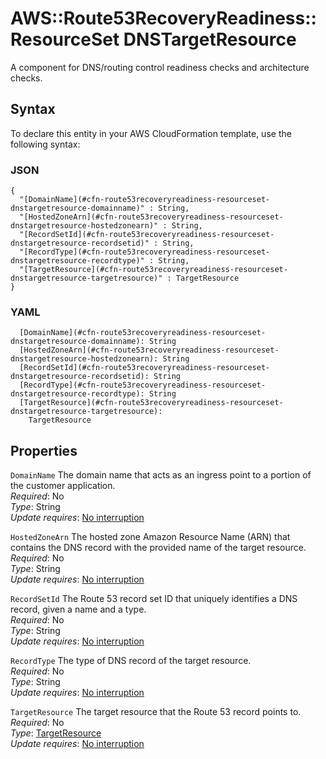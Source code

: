 # AWS::Route53RecoveryReadiness::ResourceSet DNSTargetResource<a name="aws-properties-route53recoveryreadiness-resourceset-dnstargetresource"></a>

A component for DNS/routing control readiness checks and architecture checks\.

## Syntax<a name="aws-properties-route53recoveryreadiness-resourceset-dnstargetresource-syntax"></a>

To declare this entity in your AWS CloudFormation template, use the following syntax:

### JSON<a name="aws-properties-route53recoveryreadiness-resourceset-dnstargetresource-syntax.json"></a>

```
{
  "[DomainName](#cfn-route53recoveryreadiness-resourceset-dnstargetresource-domainname)" : String,
  "[HostedZoneArn](#cfn-route53recoveryreadiness-resourceset-dnstargetresource-hostedzonearn)" : String,
  "[RecordSetId](#cfn-route53recoveryreadiness-resourceset-dnstargetresource-recordsetid)" : String,
  "[RecordType](#cfn-route53recoveryreadiness-resourceset-dnstargetresource-recordtype)" : String,
  "[TargetResource](#cfn-route53recoveryreadiness-resourceset-dnstargetresource-targetresource)" : TargetResource
}
```

### YAML<a name="aws-properties-route53recoveryreadiness-resourceset-dnstargetresource-syntax.yaml"></a>

```
  [DomainName](#cfn-route53recoveryreadiness-resourceset-dnstargetresource-domainname): String
  [HostedZoneArn](#cfn-route53recoveryreadiness-resourceset-dnstargetresource-hostedzonearn): String
  [RecordSetId](#cfn-route53recoveryreadiness-resourceset-dnstargetresource-recordsetid): String
  [RecordType](#cfn-route53recoveryreadiness-resourceset-dnstargetresource-recordtype): String
  [TargetResource](#cfn-route53recoveryreadiness-resourceset-dnstargetresource-targetresource): 
    TargetResource
```

## Properties<a name="aws-properties-route53recoveryreadiness-resourceset-dnstargetresource-properties"></a>

`DomainName`  <a name="cfn-route53recoveryreadiness-resourceset-dnstargetresource-domainname"></a>
The domain name that acts as an ingress point to a portion of the customer application\.  
*Required*: No  
*Type*: String  
*Update requires*: [No interruption](https://docs.aws.amazon.com/AWSCloudFormation/latest/UserGuide/using-cfn-updating-stacks-update-behaviors.html#update-no-interrupt)

`HostedZoneArn`  <a name="cfn-route53recoveryreadiness-resourceset-dnstargetresource-hostedzonearn"></a>
The hosted zone Amazon Resource Name \(ARN\) that contains the DNS record with the provided name of the target resource\.  
*Required*: No  
*Type*: String  
*Update requires*: [No interruption](https://docs.aws.amazon.com/AWSCloudFormation/latest/UserGuide/using-cfn-updating-stacks-update-behaviors.html#update-no-interrupt)

`RecordSetId`  <a name="cfn-route53recoveryreadiness-resourceset-dnstargetresource-recordsetid"></a>
The Route 53 record set ID that uniquely identifies a DNS record, given a name and a type\.  
*Required*: No  
*Type*: String  
*Update requires*: [No interruption](https://docs.aws.amazon.com/AWSCloudFormation/latest/UserGuide/using-cfn-updating-stacks-update-behaviors.html#update-no-interrupt)

`RecordType`  <a name="cfn-route53recoveryreadiness-resourceset-dnstargetresource-recordtype"></a>
The type of DNS record of the target resource\.  
*Required*: No  
*Type*: String  
*Update requires*: [No interruption](https://docs.aws.amazon.com/AWSCloudFormation/latest/UserGuide/using-cfn-updating-stacks-update-behaviors.html#update-no-interrupt)

`TargetResource`  <a name="cfn-route53recoveryreadiness-resourceset-dnstargetresource-targetresource"></a>
The target resource that the Route 53 record points to\.  
*Required*: No  
*Type*: [TargetResource](aws-properties-route53recoveryreadiness-resourceset-targetresource.md)  
*Update requires*: [No interruption](https://docs.aws.amazon.com/AWSCloudFormation/latest/UserGuide/using-cfn-updating-stacks-update-behaviors.html#update-no-interrupt)